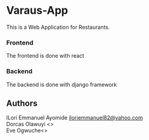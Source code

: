 # Varaus-App

This is a Web Application for Restaurants.

### Frontend

The frontend is done with react

### Backend

The backend is done with django framework

## Authors

ILori Emmanuel Ayomide <iloriemmanuel82@yahoo.com><br>
Dorcas Olawuyi <><br>
Eve Ogwuche<>
